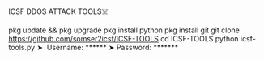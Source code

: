 ICSF DDOS ATTACK TOOLS☠️

 pkg update && pkg upgrade
 pkg install python
 pkg install git
 git clone https://github.com/somser2icsf/ICSF-TOOLS
cd ICSF-TOOLS
python icsf-tools.py
➤  Username: ******
➤ Password: *******
